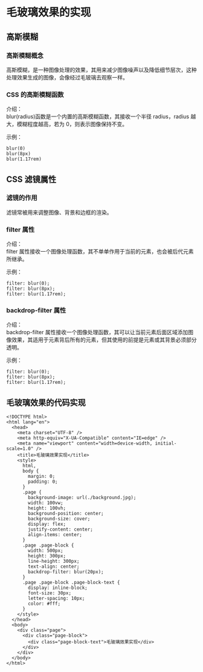 # 毛玻璃效果的实现

## 高斯模糊

### 高斯模糊概念

高斯模糊，是一种图像处理的效果，其用来减少图像噪声以及降低细节层次，这种处理效果生成的图像，会像经过毛玻璃去观察一样。

### CSS 的高斯模糊函数

介绍：<br>
blur(radius)函数是一个内置的高斯模糊函数，其接收一个半径 radius，radius 越大，模糊程度越高，若为 0，则表示图像保持不变。<br>

示例：

```
blur(0)
blur(8px)
blur(1.17rem)
```

## CSS 滤镜属性

### 滤镜的作用

滤镜常被用来调整图像、背景和边框的渲染。

### filter 属性

介绍：<br>
filter 属性接收一个图像处理函数，其不单单作用于当前的元素，也会被后代元素所继承。

示例：

```
filter: blur(0);
filter: blur(8px);
filter: blur(1.17rem);
```

### backdrop-filter 属性

介绍：<br>
backdrop-filter 属性接收一个图像处理函数，其可以让当前元素后面区域添加图像效果，其适用于元素背后所有的元素，但其使用的前提是元素或其背景必须部分透明。

示例：

```
filter: blur(0);
filter: blur(8px);
filter: blur(1.17rem);
```

## 毛玻璃效果的代码实现

```
<!DOCTYPE html>
<html lang="en">
  <head>
    <meta charset="UTF-8" />
    <meta http-equiv="X-UA-Compatible" content="IE=edge" />
    <meta name="viewport" content="width=device-width, initial-scale=1.0" />
    <title>毛玻璃效果实现</title>
    <style>
      html,
      body {
        margin: 0;
        padding: 0;
      }
      .page {
        background-image: url(./background.jpg);
        width: 100vw;
        height: 100vh;
        background-position: center;
        background-size: cover;
        display: flex;
        justify-content: center;
        align-items: center;
      }
      .page .page-block {
        width: 500px;
        height: 300px;
        line-height: 300px;
        text-align: center;
        backdrop-filter: blur(20px);
      }
      .page .page-block .page-block-text {
        display: inline-block;
        font-size: 30px;
        letter-spacing: 10px;
        color: #fff;
      }
    </style>
  </head>
  <body>
    <div class="page">
      <div class="page-block">
        <div class="page-block-text">毛玻璃效果实现</div>
      </div>
    </div>
  </body>
</html>
```
